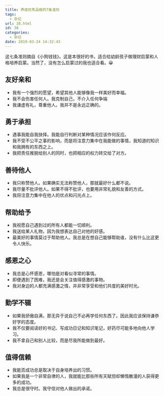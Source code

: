 ```yaml
---
title: 养成优秀品格的7条准则
tags:
  - 杂记
url: 38.html
id: 38
categories:
  - 杂记
date: 2019-03-24 14:32:43
---
```


这七条准则摘自《小狗钱钱》。这是本很好的书，适合给幼龄孩子做理财启蒙和人格培养启蒙。当然了，没有怎么启蒙过的我也适合看。😀

友好亲和
----

*   我有一个强烈的愿望，希望其他人能够像我一样美好而幸福。
*   我不会伤害任何人。我克制自己，不介入任何争端
*   我谦虚有礼，尊重他人。我并不是永远正确的。

勇于承担
----

*   遇事我能自我抉择。我能自行判断对某种情况应该作何反应。
*   我不受不公平之事的影响，而是将注意力集中在我能做的事情，我知道的知识和我拥有的东西之上。
*   我把责任推脱给别人的同时，也把相应的权力转交给了对方。

**善待他人**
--------

*   我只称赞他人。如果确实无法称赞他人，那就最好什么都不说。
*   我尽量不批评他人。如果不得不批评，也要用非常礼貌和友善的方式。
*   我将注意力集中在他人的优点和闪光点上。

**帮助给予**
--------

*   我祝愿自己遇到过的所有人都能一切顺利。
*   我送给某人礼物，因为我想表达自己对他的好感。
*   最美好的事情莫过于帮助他人。我总是在想自己能够帮助谁，没有什么比这更令人快乐。

**感恩之心**
--------

*   我总是心怀感恩，哪怕是对看似寻常的事情。
*   即便遇到了困难，我还是会关注值得感激的事物。
*   我对身边的人都充满感激之情，并非常享受和他们共度的美好时光。

**勤学不辍**
--------

*   如果我骄傲自满，那无异于说自己不必再学任何东西了。因此我应该保持谦恭好学的态度。
*   我不仅要阅读好的书记、写成功日记和知识笔记，好药尽可能多地向他人学习。
*   我不拿自己和别人比较，而是尽我所能做到最好。

**值得信赖**
--------

*   我能否成功总是取决于自身培养出的习惯。
*   如果我是一个非常自律的人，我就能比那些所有天赋但却懒惰散漫的人获得更多的成功。
*   我总是很守时。我守信对他人做出的承诺。